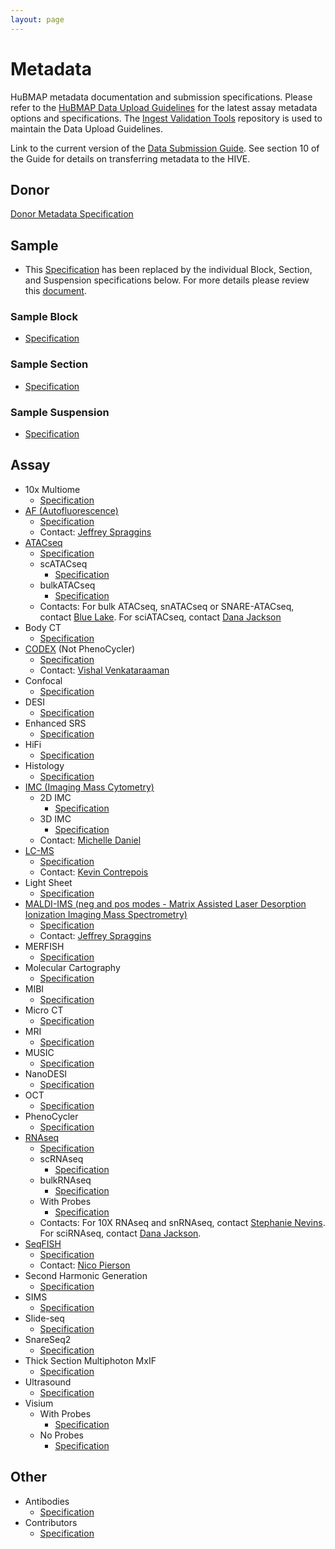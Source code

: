 ```yaml
---
layout: page
---
```

# Metadata

HuBMAP metadata documentation and submission specifications.
Please refer to the [HuBMAP Data Upload Guidelines](https://hubmapconsortium.github.io/ingest-validation-tools/) for the latest assay metadata options and specifications.
The [Ingest Validation Tools](https://github.com/hubmapconsortium/ingest-validation-tools/tree/main) repository is used to maintain the Data Upload Guidelines.

Link to the current version of the [Data Submission Guide](https://docs.hubmapconsortium.org/data-submission/).
See section 10 of the Guide for details on transferring metadata to the HIVE.

## Donor
[Donor Metadata Specification](/donor)

## Sample
- This [Specification](https://hubmapconsortium.github.io/ingest-validation-tools/sample/) has been replaced by the individual Block, Section, and Suspension specifications below. For more details please review this [document](https://docs.google.com/document/d/1KEo-34Rjf6gS3ZM3DEenIejtb35txPLsbpdjBmbKauo/).
### Sample Block
- [Specification](https://hubmapconsortium.github.io/ingest-validation-tools/sample-block/current/)
### Sample Section
- [Specification](https://hubmapconsortium.github.io/ingest-validation-tools/sample-section/current/)
### Sample Suspension
- [Specification](https://hubmapconsortium.github.io/ingest-validation-tools/sample-suspension/current/)

## Assay

- 10x Multiome
  - [Specification](https://hubmapconsortium.github.io/ingest-validation-tools/10x-multiome/current/)
- [AF (Autofluorescence)](/assays/af)
  - [Specification](https://hubmapconsortium.github.io/ingest-validation-tools/af/current/)
  - Contact: [Jeffrey Spraggins](mailto:jeff.spraggins@vanderbilt.edu)
- [ATACseq](/assays/atacseq)
  - [Specification](https://hubmapconsortium.github.io/ingest-validation-tools/atacseq/current/)
  - scATACseq
    - [Specification](https://hubmapconsortium.github.io/ingest-validation-tools/atacseq/current/)
  - bulkATACseq
    - [Specification](https://hubmapconsortium.github.io/ingest-validation-tools/atacseq/current/)
  - Contacts: For bulk ATACseq, snATACseq or SNARE-ATACseq, contact [Blue Lake](mailto:b1lake@eng.ucsd.edu).
      For sciATACseq, contact [Dana Jackson](mailto:danaj77@uw.edu)
- Body CT
  - [Specification](https://hubmapconsortium.github.io/ingest-validation-tools/bodyct/current/)
- [CODEX](/assays/codex) (Not PhenoCycler)
  - [Specification](https://hubmapconsortium.github.io/ingest-validation-tools/codex/current/)
  - Contact: [Vishal Venkataraaman](mailto:vgautham@stanford.edu)
- Confocal
  - [Specification](https://hubmapconsortium.github.io/ingest-validation-tools/confocal/current/)
- DESI
  - [Specification](https://hubmapconsortium.github.io/ingest-validation-tools/desi/current/)
- Enhanced SRS
  - [Specification](https://hubmapconsortium.github.io/ingest-validation-tools/enhanced-srs/current/)
- HiFi
  - [Specification](https://hubmapconsortium.github.io/ingest-validation-tools/hifi-slide/current/)
- Histology
  - [Specification](https://hubmapconsortium.github.io/ingest-validation-tools/histology/current/)
- [IMC (Imaging Mass Cytometry) ](/assays/imc)
  - 2D IMC
    - [Specification](https://hubmapconsortium.github.io/ingest-validation-tools/imc-2d/current/)
  - 3D IMC
    - [Specification](https://hubmapconsortium.github.io/ingest-validation-tools/imc3d/)
  - Contact: [Michelle Daniel](mailto:michelle.daniel@uzh.ch)
- [LC-MS](/assays/lcms)
  - [Specification](https://hubmapconsortium.github.io/ingest-validation-tools/lcms/current/)
  - Contact: [Kevin Contrepois](mailto:kcontrep@stanford.edu)
- Light Sheet
  - [Specification](https://hubmapconsortium.github.io/ingest-validation-tools/lightsheet/current/)
- [MALDI-IMS (neg and pos modes - Matrix Assisted Laser Desorption Ionization Imaging Mass Spectrometry)](/assays/maldi-ims)
  - [Specification](https://hubmapconsortium.github.io/ingest-validation-tools/maldi/current/)
  - Contact: [Jeffrey Spraggins](mailto:jeff.spraggins@vanderbilt.edu)
- MERFISH
  - [Specification](https://hubmapconsortium.github.io/ingest-validation-tools/merfish/current/)
- Molecular Cartography
  - [Specification](https://hubmapconsortium.github.io/ingest-validation-tools/mc/current/)
- MIBI
  - [Specification](https://hubmapconsortium.github.io/ingest-validation-tools/mibi/current/)
- Micro CT
  - [Specification](https://hubmapconsortium.github.io/ingest-validation-tools/microct/current/)
- MRI
  - [Specification](https://hubmapconsortium.github.io/ingest-validation-tools/mri/current/)
- MUSIC
  - [Specification](https://hubmapconsortium.github.io/ingest-validation-tools/music/current/)
- NanoDESI
  - [Specification](https://hubmapconsortium.github.io/ingest-validation-tools/desi/current/)
- OCT
  - [Specification](https://hubmapconsortium.github.io/ingest-validation-tools/oct/current/)
- PhenoCycler
  - [Specification](https://hubmapconsortium.github.io/ingest-validation-tools/phenocycler/current/)
- [RNAseq](/assays/rnaseq)
  - [Specification](https://hubmapconsortium.github.io/ingest-validation-tools/rnaseq/current/)
  - scRNAseq
    - [Specification](https://hubmapconsortium.github.io/ingest-validation-tools/rnaseq/current/)
  - bulkRNAseq
    - [Specification](https://hubmapconsortium.github.io/ingest-validation-tools/rnaseq/current/)
  - With Probes
    - [Specification](https://hubmapconsortium.github.io/ingest-validation-tools/rnaseq-with-probes/current/)
  - Contacts: For 10X RNAseq and snRNAseq, contact [Stephanie Nevins](mailto:snevins@stanford.edu).
    For sciRNAseq, contact [Dana Jackson](mailto:danaj77@uw.edu). 
- [SeqFISH](/assays/seqfish)
  - [Specification](https://hubmapconsortium.github.io/ingest-validation-tools/seqfish/)
  - Contact: [Nico Pierson](mailto:nicogpt@caltech.edu)
- Second Harmonic Generation
  - [Specification](https://hubmapconsortium.github.io/ingest-validation-tools/second-harmonic-generation/current/)
- SIMS
  - [Specification](https://hubmapconsortium.github.io/ingest-validation-tools/sims/current/)
- Slide-seq
  - [Specification](https://hubmapconsortium.github.io/ingest-validation-tools/slideseq/)
- SnareSeq2
  - [Specification](https://hubmapconsortium.github.io/ingest-validation-tools/snareseq2/current/)
- Thick Section Multiphoton MxIF
  - [Specification](https://hubmapconsortium.github.io/ingest-validation-tools/thick-section-multiphoton-mxif/current/)
- Ultrasound
  - [Specification](https://hubmapconsortium.github.io/ingest-validation-tools/ultrasound/current/)
- Visium
  - With Probes
    - [Specification](https://hubmapconsortium.github.io/ingest-validation-tools/visium-with-probes/current/)
  - No Probes
    - [Specification](https://hubmapconsortium.github.io/ingest-validation-tools/visium-no-probes/current/)

## Other
- Antibodies
  - [Specification](https://hubmapconsortium.github.io/ingest-validation-tools/antibodies/current/)
- Contributors
  - [Specification](https://hubmapconsortium.github.io/ingest-validation-tools/contributors/current/)
